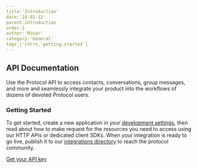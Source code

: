 ```yaml
---
title:'Introduction'
date:'24-02-12'
parent:introduction
order:1
author:'Minar'
category:'General'
tags:['intro,'getting-started']
---
```


## API Documentation

Use the Protocol API to access contacts, conversations, group messages, and more and seamlessly integrate your product into the workflows of dozens of devoted Protocol users.

### Getting Started

To get started, create a new application in your [development settings](/dev-settings), then read about how to make request for the resources you need to access using our HTTP APIs or dedicated client SDKs. When your integration is ready to go live, publish it to our [integrations directory](/integration-dir) to reach the protocol community.

[Get your API key](/get-your-api-key)
